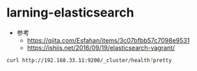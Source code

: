# larning-elasticsearch

- 参考
  - https://qiita.com/Esfahan/items/3c07bfbb57c7098e9531
  - https://ishiis.net/2016/09/19/elasticsearch-vagrant/

```bash
curl http://192.168.33.11:9200/_cluster/health?pretty
```
